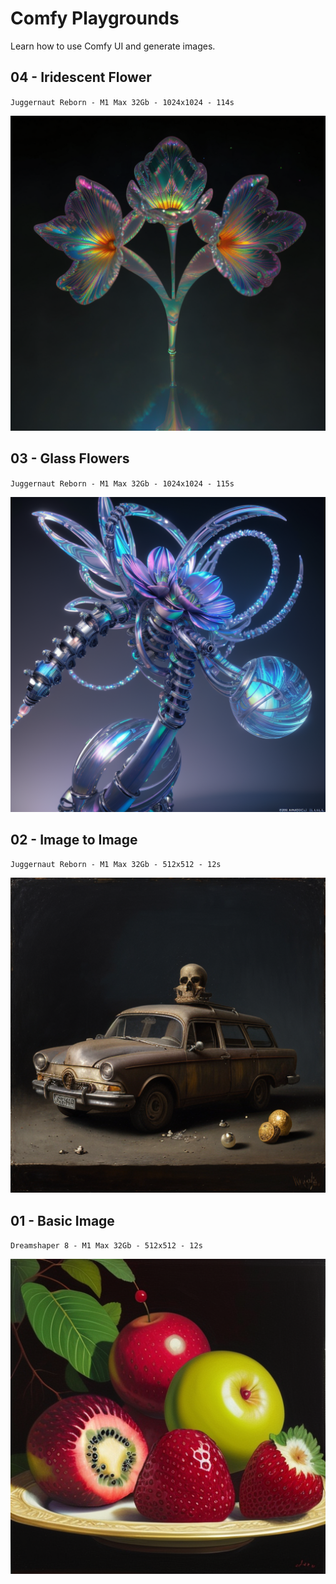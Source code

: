 # Comfy Playgrounds

Learn how to use Comfy UI and generate images.


## 04 - Iridescent Flower
`Juggernaut Reborn - M1 Max 32Gb - 1024x1024 - 114s`  

![Iridescent Flower](04-iridescent-flower-250612/04-iridescent-flower-250612.png)


## 03 - Glass Flowers
`Juggernaut Reborn - M1 Max 32Gb - 1024x1024 - 115s`  

![Glass Flowers](03-glass-flowers-250611/03-glass-flowers-250611.png)


## 02 - Image to Image  
`Juggernaut Reborn - M1 Max 32Gb - 512x512 - 12s`  

![Image to Image](02-image-to-image-250610/02-image-to-image-250610.png)


## 01 - Basic Image 
`Dreamshaper 8 - M1 Max 32Gb - 512x512 - 12s`  

![Basic Image](01-basic-images-250609/01-basic-images-250609.png)
